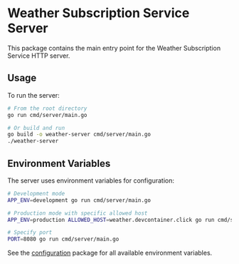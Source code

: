 # Weather Subscription Service Server

This package contains the main entry point for the Weather Subscription Service HTTP server.

## Usage

To run the server:

```bash
# From the root directory
go run cmd/server/main.go

# Or build and run
go build -o weather-server cmd/server/main.go
./weather-server
```

## Environment Variables

The server uses environment variables for configuration:

```bash
# Development mode
APP_ENV=development go run cmd/server/main.go

# Production mode with specific allowed host
APP_ENV=production ALLOWED_HOST=weather.devcontainer.click go run cmd/server/main.go

# Specify port
PORT=8080 go run cmd/server/main.go
```

See the [configuration](../../internal/config/server) package for all available environment variables. 